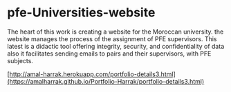 # pfe-Universities-website
The heart of this work is creating a website for the Moroccan university. the website manages the process of the assignment of PFE supervisors. This latest is a didactic tool offering integrity, security, and confidentiality of data also it facilitates sending emails to pairs and their supervisors, with PFE subjects.

[http://amal-harrak.herokuapp.com/portfolio-details3.html](https://amalharrak.github.io/Portfolio-Harrak/portfolio-details3.html)
